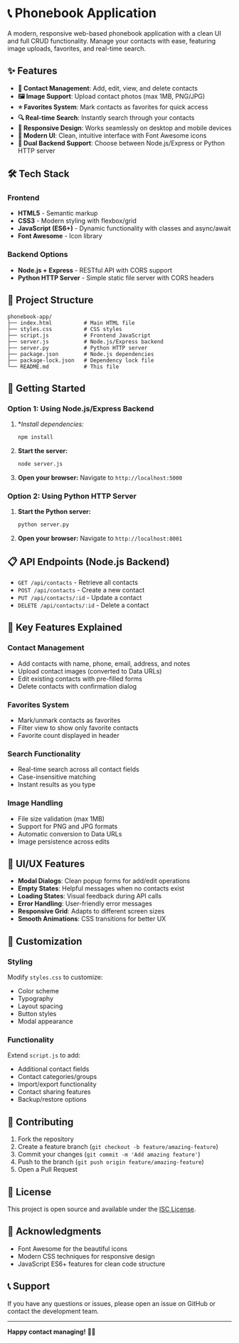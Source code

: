 # 📞 Phonebook Application

A modern, responsive web-based phonebook application with a clean UI and full CRUD functionality. Manage your contacts with ease, featuring image uploads, favorites, and real-time search.

## ✨ Features

- **📱 Contact Management**: Add, edit, view, and delete contacts
- **🖼️ Image Support**: Upload contact photos (max 1MB, PNG/JPG)
- **⭐ Favorites System**: Mark contacts as favorites for quick access
- **🔍 Real-time Search**: Instantly search through your contacts
- **📱 Responsive Design**: Works seamlessly on desktop and mobile devices
- **🎨 Modern UI**: Clean, intuitive interface with Font Awesome icons
- **🔄 Dual Backend Support**: Choose between Node.js/Express or Python HTTP server

## 🛠️ Tech Stack

### Frontend
- **HTML5** - Semantic markup
- **CSS3** - Modern styling with flexbox/grid
- **JavaScript (ES6+)** - Dynamic functionality with classes and async/await
- **Font Awesome** - Icon library

### Backend Options
- **Node.js + Express** - RESTful API with CORS support
- **Python HTTP Server** - Simple static file server with CORS headers

## 📁 Project Structure
```
phonebook-app/
├── index.html          # Main HTML file
├── styles.css          # CSS styles
├── script.js           # Frontend JavaScript
├── server.js           # Node.js/Express backend
├── server.py           # Python HTTP server
├── package.json        # Node.js dependencies
├── package-lock.json   # Dependency lock file
└── README.md           # This file
```

## 🚀 Getting Started

### Option 1: Using Node.js/Express Backend

1. **Install dependencies:*
   ```bash
   npm install
   ```

2. **Start the server:**
   ```bash
   node server.js
   ```

3. **Open your browser:**
   Navigate to `http://localhost:5000`

### Option 2: Using Python HTTP Server

1. **Start the Python server:**
   ```bash
   python server.py
   ```

2. **Open your browser:**
   Navigate to `http://localhost:8001`

## 📋 API Endpoints (Node.js Backend)

- `GET /api/contacts` - Retrieve all contacts
- `POST /api/contacts` - Create a new contact
- `PUT /api/contacts/:id` - Update a contact
- `DELETE /api/contacts/:id` - Delete a contact

## 🎯 Key Features Explained

### Contact Management
- Add contacts with name, phone, email, address, and notes
- Upload contact images (converted to Data URLs)
- Edit existing contacts with pre-filled forms
- Delete contacts with confirmation dialog

### Favorites System
- Mark/unmark contacts as favorites
- Filter view to show only favorite contacts
- Favorite count displayed in header

### Search Functionality
- Real-time search across all contact fields
- Case-insensitive matching
- Instant results as you type

### Image Handling
- File size validation (max 1MB)
- Support for PNG and JPG formats
- Automatic conversion to Data URLs
- Image persistence across edits

## 🎨 UI/UX Features

- **Modal Dialogs**: Clean popup forms for add/edit operations
- **Empty States**: Helpful messages when no contacts exist
- **Loading States**: Visual feedback during API calls
- **Error Handling**: User-friendly error messages
- **Responsive Grid**: Adapts to different screen sizes
- **Smooth Animations**: CSS transitions for better UX

## 🔧 Customization

### Styling
Modify `styles.css` to customize:
- Color scheme
- Typography
- Layout spacing
- Button styles
- Modal appearance

### Functionality
Extend `script.js` to add:
- Additional contact fields
- Contact categories/groups
- Import/export functionality
- Contact sharing features
- Backup/restore options

## 🤝 Contributing

1. Fork the repository
2. Create a feature branch (`git checkout -b feature/amazing-feature`)
3. Commit your changes (`git commit -m 'Add amazing feature'`)
4. Push to the branch (`git push origin feature/amazing-feature`)
5. Open a Pull Request

## 📝 License

This project is open source and available under the [ISC License](LICENSE).

## 🙏 Acknowledgments

- Font Awesome for the beautiful icons
- Modern CSS techniques for responsive design
- JavaScript ES6+ features for clean code structure

## 📞 Support

If you have any questions or issues, please open an issue on GitHub or contact the development team.

---

**Happy contact managing!** 📱✨

